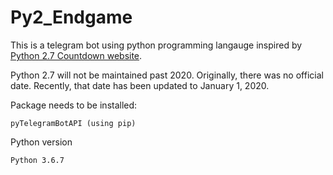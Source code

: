 # Py2_Endgame

This is a telegram bot using python programming langauge inspired by [Python 2.7 Countdown website](https://pythonclock.org/). 

Python 2.7 will not be maintained past 2020. Originally, there was no official date. Recently, that date has been updated to January 1, 2020.


Package needs to be installed:

```
pyTelegramBotAPI (using pip)
```

Python version 
```
Python 3.6.7
```
